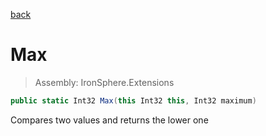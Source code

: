 ﻿

[back](/IronSphere.Extensions/IntegerExtension)

# Max

> Assembly: IronSphere.Extensions

```csharp
public static Int32 Max(this Int32 this, Int32 maximum)
```

Compares two values and returns the lower one

 